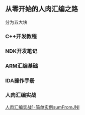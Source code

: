 ## 从零开始的人肉汇编之路

分为五大块

### C++开发教程


### NDK开发笔记


### ARM汇编基础


### IDA操作手册


### 人肉汇编实战

[人肉汇编实战1-简单实例sumFromJNI](note_1_sum_jni.md)